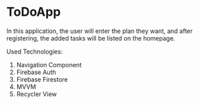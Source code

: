 # ToDoApp
In this application, the user will enter the plan they want, and after registering, the added tasks will be listed on the homepage.

Used Technologies:
1. Navigation Component
2. Firebase Auth
3. Firebase Firestore
4. MVVM
5. Recycler View

